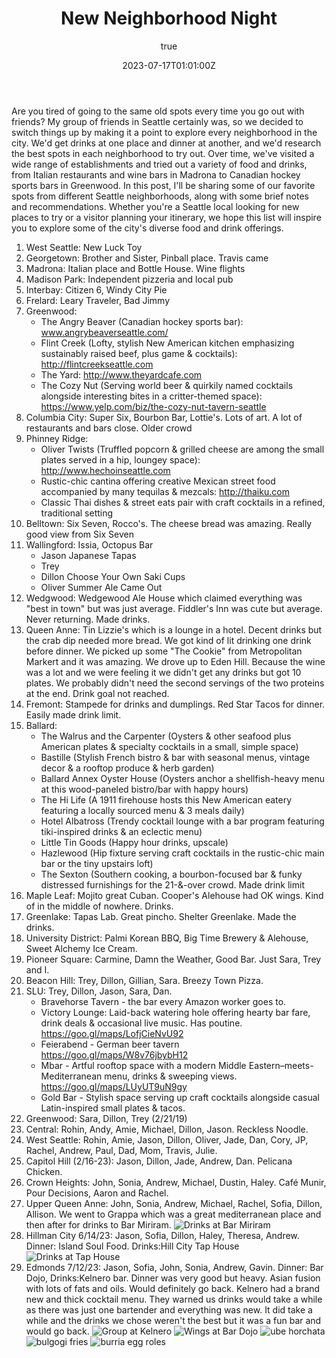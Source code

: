 ﻿---
layout: "@/layouts/post.astro"
title: New Neighborhood Night
excerpt: A tour of Seattle
date: "2023-07-17T01:01:00Z"
coverImage: "/assets/images/blogs/nnn/cover.webp"
imgAlt: "Image post"
audience: "Personal"
type: "Blog"
subject: "Restaurants"
author:
  name: "Jason Varbedian"
---

Are you tired of going to the same old spots every time you go out with friends? My group of friends in Seattle certainly was, so we decided to switch things up by making it a point to explore every neighborhood in the city. We'd get drinks at one place and dinner at another, and we'd research the best spots in each neighborhood to try out. Over time, we've visited a wide range of establishments and tried out a variety of food and drinks, from Italian restaurants and wine bars in Madrona to Canadian hockey sports bars in Greenwood. In this post, I'll be sharing some of our favorite spots from different Seattle neighborhoods, along with some brief notes and recommendations. Whether you're a Seattle local looking for new places to try or a visitor planning your itinerary, we hope this list will inspire you to explore some of the city's diverse food and drink offerings.

1. West Seattle: New Luck Toy
2. Georgetown: Brother and Sister, Pinball place. Travis came
3. Madrona: Italian place and Bottle House. Wine flights
4. Madison Park: Independent pizzeria and local pub
5. Interbay: Citizen 6, Windy City Pie
6. Frelard: Leary Traveler, Bad Jimmy
7. Greenwood:
   - The Angry Beaver (Canadian hockey sports bar): www.angrybeaverseattle.com/
   - Flint Creek (Lofty, stylish New American kitchen emphasizing sustainably raised beef, plus game & cocktails): http://flintcreekseattle.com
   - The Yard: http://www.theyardcafe.com
   - The Cozy Nut (Serving world beer & quirkily named cocktails alongside interesting bites in a critter-themed space): https://www.yelp.com/biz/the-cozy-nut-tavern-seattle
8. Columbia City: Super Six, Bourbon Bar, Lottie's. Lots of art. A lot of restaurants and bars close. Older crowd
9. Phinney Ridge:
   - Oliver Twists (Truffled popcorn & grilled cheese are among the small plates served in a hip, loungey space): http://www.hechoinseattle.com
   - Rustic-chic cantina offering creative Mexican street food accompanied by many tequilas & mezcals: http://thaiku.com
   - Classic Thai dishes & street eats pair with craft cocktails in a refined, traditional setting
10. Belltown: Six Seven, Rocco's. The cheese bread was amazing. Really good view from Six Seven
11. Wallingford: Issia, Octopus Bar
    - Jason Japanese Tapas
    - Trey
    - Dillon Choose Your Own Saki Cups
    - Oliver Summer Ale Came Out
12. Wedgwood: Wedgewood Ale House which claimed everything was "best in town" but was just average. Fiddler's Inn was cute but average. Never returning. Made drinks.
13. Queen Anne: Tin Lizzie's which is a lounge in a hotel. Decent drinks but the crab dip needed more bread. We got kind of lit drinking one drink before dinner. We picked up some "The Cookie" from Metropolitan Markert and it was amazing. We drove up to Eden Hill. Because the wine was a lot and we were feeling it we didn't get any drinks but got 10 plates. We probably didn't need the second servings of the two proteins at the end. Drink goal not reached.
14. Fremont: Stampede for drinks and dumplings. Red Star Tacos for dinner. Easily made drink limit.
15. Ballard:
    - The Walrus and the Carpenter (Oysters & other seafood plus American plates & specialty cocktails in a small, simple space)
    - Bastille (Stylish French bistro & bar with seasonal menus, vintage decor & a rooftop produce & herb garden)
    - Ballard Annex Oyster House (Oysters anchor a shellfish-heavy menu at this wood-paneled bistro/bar with happy hours)
    - The Hi Life (A 1911 firehouse hosts this New American eatery featuring a locally sourced menu & 3 meals daily)
    - Hotel Albatross (Trendy cocktail lounge with a bar program featuring tiki-inspired drinks & an eclectic menu)
    - Little Tin Goods (Happy hour drinks, upscale)
    - Hazlewood (Hip fixture serving craft cocktails in the rustic-chic main bar or the tiny upstairs loft)
    - The Sexton (Southern cooking, a bourbon-focused bar & funky distressed furnishings for the 21-&-over crowd. Made drink limit
16. Maple Leaf: Mojito great Cuban. Cooper's Alehouse had OK wings. Kind of in the middle of nowhere. Drinks.
17. Greenlake: Tapas Lab. Great pincho. Shelter Greenlake. Made the drinks.
18. University District: Palmi Korean BBQ, Big Time Brewery & Alehouse, Sweet Alchemy Ice Cream.
19. Pioneer Square: Carmine, Damn the Weather, Good Bar. Just Sara, Trey and I.
20. Beacon Hill: Trey, Dillon, Gillian, Sara. Breezy Town Pizza.
21. SLU: Trey, Dillon, Jason, Sara, Dan.
    - Bravehorse Tavern - the bar every Amazon worker goes to.
    - Victory Lounge: Laid-back watering hole offering hearty bar fare, drink deals & occasional live music. Has poutine. https://goo.gl/maps/LofjCieNvU92
    - Feierabend - German beer tavern https://goo.gl/maps/W8v76jbybH12
    - Mbar - Artful rooftop space with a modern Middle Eastern–meets-Mediterranean menu, drinks & sweeping views. https://goo.gl/maps/LUyUT9uN9gy
    - Gold Bar - Stylish space serving up craft cocktails alongside casual Latin-inspired small plates & tacos.
22. Greenwood: Sara, Dillon, Trey (2/21/19)
23. Central: Rohin, Andy, Amie, Michael, Dillon, Jason. Reckless Noodle.
24. West Seattle: Rohin, Amie, Jason, Dillon, Oliver, Jade, Dan, Cory, JP, Rachel, Andrew, Paul, Dad, Mom, Travis, Julie.
25. Capitol Hill (2/16-23): Jason, Dillon, Jade, Andrew, Dan. Pelicana Chicken.
26. Crown Heights: John, Sonia, Andrew, Michael, Dustin, Haley. Café Munir, Pour Decisions, Aaron and Rachel.
27. Upper Queen Anne: John, Sonia, Andrew, Michael, Rachel, Sofia, Dillon, Allison. We went to Grappa which was a great mediterranean place and then after for drinks to Bar Miriram. ![Drinks at Bar Miriram](/assets/images/blogs/nnn/nnn_27_drinks.png)
28. Hillman City 6/14/23: Jason, Sofia, Dillon, Haley, Theresa, Andrew. Dinner: Island Soul Food. Drinks:Hill City Tap House ![Drinks at Tap House](/assets/images/blogs/nnn/nnn_28_group.png)
29. Edmonds 7/12/23: Jason, Sofia, John, Sonia, Andrew, Gavin. Dinner: Bar Dojo, Drinks:Kelnero bar. Dinner was very good but heavy. Asian fusion with lots of fats and oils. Would definitely go back. Kelnero had a brand new and thick cocktail menu. They warned us drinks would take a while as there was just one bartender and everything was new. It did take a while and the drinks we chose weren't the best but it was a fun bar and would go back. ![Group at Kelnero](/assets/images/blogs/nnn/nnn_29_group.png) ![Wings at Bar Dojo](/assets/images/blogs/nnn/nnn_29_food0.png) ![ube horchata](/assets/images/blogs/nnn/nnn_29_food1.png)
    ![bulgogi fries](/assets/images/blogs/nnn/nnn_29_food2.png)
    ![burria egg roles](/assets/images/blogs/nnn/nnn_29_food3.png)
